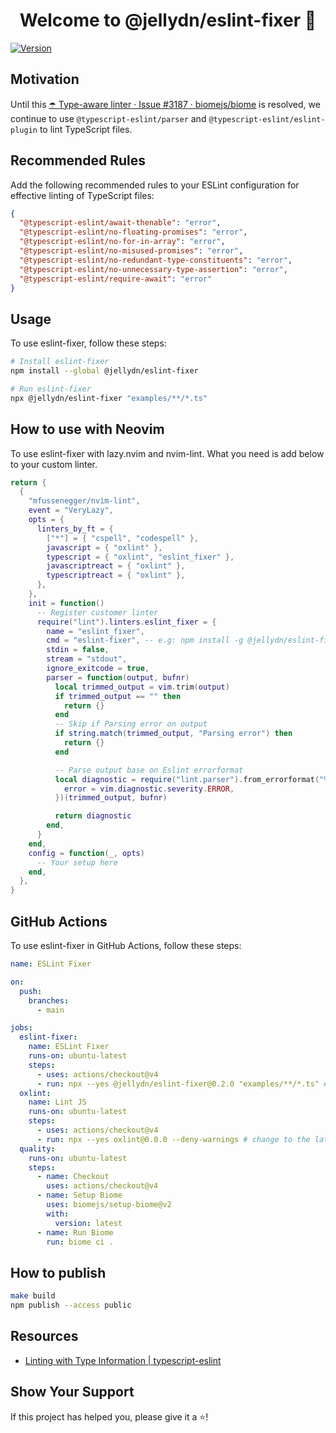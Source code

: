 <h1 align="center">Welcome to @jellydn/eslint-fixer 👋</h1>

<p>
  <a href="https://www.npmjs.com/package/@jellydn/eslint-fixer" target="_blank">
    <img alt="Version" src="https://img.shields.io/npm/v/eslint-fixer.svg">
  </a>
</p>

## Motivation

Until this [☂️ Type-aware linter · Issue #3187 · biomejs/biome](https://github.com/biomejs/biome/issues/3187) is resolved, we continue to use `@typescript-eslint/parser` and `@typescript-eslint/eslint-plugin` to lint TypeScript files.

## Recommended Rules

Add the following recommended rules to your ESLint configuration for effective linting of TypeScript files:

```json
{
  "@typescript-eslint/await-thenable": "error",
  "@typescript-eslint/no-floating-promises": "error",
  "@typescript-eslint/no-for-in-array": "error",
  "@typescript-eslint/no-misused-promises": "error",
  "@typescript-eslint/no-redundant-type-constituents": "error",
  "@typescript-eslint/no-unnecessary-type-assertion": "error",
  "@typescript-eslint/require-await": "error"
}
```

## Usage

To use eslint-fixer, follow these steps:

```sh
# Install eslint-fixer
npm install --global @jellydn/eslint-fixer

# Run eslint-fixer
npx @jellydn/eslint-fixer "examples/**/*.ts"
```

## How to use with Neovim

To use eslint-fixer with lazy.nvim and nvim-lint. What you need is add below to your custom linter.

```lua
return {
  {
    "mfussenegger/nvim-lint",
    event = "VeryLazy",
    opts = {
      linters_by_ft = {
        ["*"] = { "cspell", "codespell" },
        javascript = { "oxlint" },
        typescript = { "oxlint", "eslint_fixer" },
        javascriptreact = { "oxlint" },
        typescriptreact = { "oxlint" },
      },
    },
    init = function()
      -- Register customer linter
      require("lint").linters.eslint_fixer = {
        name = "eslint_fixer",
        cmd = "eslint-fixer", -- e.g: npm install -g @jellydn/eslint-fixer
        stdin = false,
        stream = "stdout",
        ignore_exitcode = true,
        parser = function(output, bufnr)
          local trimmed_output = vim.trim(output)
          if trimmed_output == "" then
            return {}
          end
          -- Skip if Parsing error on output
          if string.match(trimmed_output, "Parsing error") then
            return {}
          end

          -- Parse output base on Eslint errorformat
          local diagnostic = require("lint.parser").from_errorformat("%f %l:%c %m", {
            error = vim.diagnostic.severity.ERROR,
          })(trimmed_output, bufnr)

          return diagnostic
        end,
      }
    end,
    config = function(_, opts)
      -- Your setup here
    end,
  },
}
```

## GitHub Actions

To use eslint-fixer in GitHub Actions, follow these steps:

```yml
name: ESLint Fixer

on:
  push:
    branches:
      - main

jobs:
  eslint-fixer:
    name: ESLint Fixer
    runs-on: ubuntu-latest
    steps:
      - uses: actions/checkout@v4
      - run: npx --yes @jellydn/eslint-fixer@0.2.0 "examples/**/*.ts" # change to the latest release
  oxlint:
    name: Lint JS
    runs-on: ubuntu-latest
    steps:
      - uses: actions/checkout@v4
      - run: npx --yes oxlint@0.0.0 --deny-warnings # change to the latest release
  quality:
    runs-on: ubuntu-latest
    steps:
      - name: Checkout
        uses: actions/checkout@v4
      - name: Setup Biome
        uses: biomejs/setup-biome@v2
        with:
          version: latest
      - name: Run Biome
        run: biome ci .
```

## How to publish

```sh
make build
npm publish --access public
```

## Resources

- [Linting with Type Information | typescript-eslint](https://typescript-eslint.io/getting-started/typed-linting)

## Show Your Support

If this project has helped you, please give it a ⭐️!

